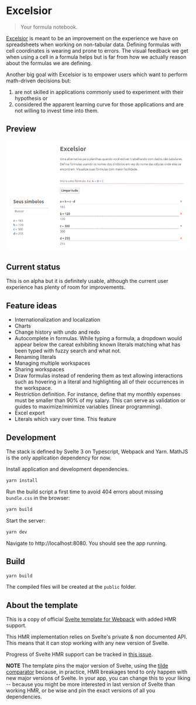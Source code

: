 # Excelsior

> Your formula notebook.

[Excelsior](https://excelsiorapp.site) is meant to be an improvement on the experience we have on spreadsheets when working on non-tabular data.
Defining formulas with cell coordinates is wearing and prone to errors.
The visual feedback we get when using a cell in a formula helps but is far from how we actually reason about the formulas we are defining.

Another big goal with Excelsior is to empower users which want to perform math-driven decisions but:

1. are not skilled in applications commonly used to experiment with their hypothesis or
2. considered the apparent learning curve for those applications and are not willing to invest time into them.

## Preview

![Screenshot of Excelsior](docs/assets/screenshot.png)

## Current status

This is on alpha but it is definitely usable, although the current user experience has plenty of room for improvements.

## Feature ideas

- Internationalization and localization
- Charts
- Change history with undo and redo
- Autocomplete in formulas. While typing a formula, a dropdown would appear below the careat exhibiting known literals matching what has been typed with fuzzy search and what not.
- Renaming literals
- Managing multiple workspaces
- Sharing workspaces
- Draw formulas instead of rendering them as text allowing interactions such as hovering in a literal and highlighting all of their occurrences in the workspace.
- Restriction definition. For instance, define that my monthly expenses must be smaller than 90% of my salary. This can serve as validation or guides to maximize/minimize variables (linear programming).
- Excel export
- Literals which vary over time. This feature

## Development

The stack is defined by Svelte 3 on Typescript, Webpack and Yarn. MathJS is the only application dependency for now.

Install application and development dependencies.

```bash
yarn install
```

Run the build script a first time to avoid 404 errors about missing `bundle.css` in the browser:

```bash
yarn build
```

Start the server:

```bash
yarn dev
```

Navigate to http://localhost:8080. You should see the app running.

## Build

```bash
yarn build
```

The compiled files will be created at the `public` folder.

## About the template

This is a copy of official [Svelte template for Webpack](https://github.com/sveltejs/template-webpack) with added HMR support.

This HMR implementation relies on Svelte's private & non documented API. This means that it can stop working with any new version of Svelte.

Progress of Svelte HMR support can be tracked in [this issue](https://github.com/sveltejs/svelte/issues/3632).

**NOTE** The template pins the major version of Svelte, using the [tilde comparator](https://docs.npmjs.com/misc/semver#tilde-ranges-123-12-1) because, in practice, HMR breakages tend to only happen with new major versions of Svelte. In your app, you can change this to your liking -- because you might be more interested in last version of Svelte than working HMR, or be wise and pin the exact versions of all you dependencies.
